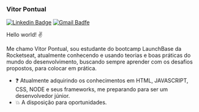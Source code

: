 
### Vitor Pontual
[![Linkedin Badge](https://img.shields.io/badge/-LinkedIn-blue?style=flat-square&logo=Linkedin&logoColor=white&link=https://www.linkedin.com/in/vitor-pontual/)](https://www.linkedin.com/in/vitor-pontual/)
[![Gmail Badfe](https://img.shields.io/badge/-vitspontual@gmail.com-c14438?style=flat-square&logo=Gmail&logoColor=white&link=mailto:vtispontual@gmail.com)](mailto:vtispontual@gmail.com)

Hello world! ✌️

Me chamo Vitor Pontual, sou estudante do bootcamp LaunchBase da Rocketseat, atualmente conhecendo e usando teorias e boas práticas do mundo do desenvolvimento, buscando sempre aprender com os desafios propostos, para colocar em prática. 

- :question: Atualmente adquirindo os conhecimentos em HTML, JAVASCRIPT, CSS, NODE e seus frameworks, me preparando para ser um desenvolvedor júnior.
- :collision: A disposição para oportunidades.
